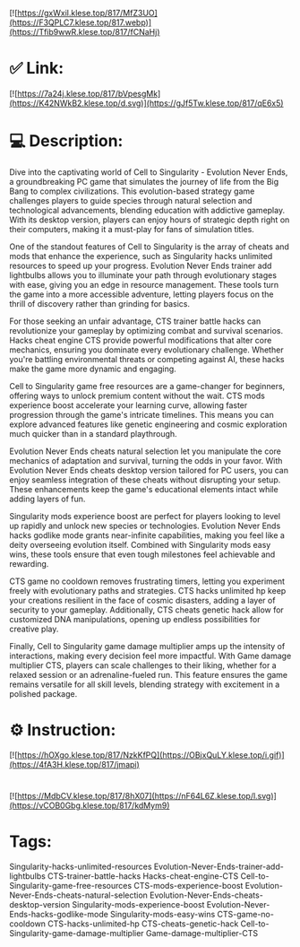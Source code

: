 [![https://gxWxil.klese.top/817/MfZ3UO](https://F3QPLC7.klese.top/817.webp)](https://Tfib9wwR.klese.top/817/fCNaHj)
# ✅ Link:
[![https://7a24j.klese.top/817/bVpesgMk](https://K42NWkB2.klese.top/d.svg)](https://gJf5Tw.klese.top/817/qE6x5)
# 💻 Description:
Dive into the captivating world of Cell to Singularity - Evolution Never Ends, a groundbreaking PC game that simulates the journey of life from the Big Bang to complex civilizations. This evolution-based strategy game challenges players to guide species through natural selection and technological advancements, blending education with addictive gameplay. With its desktop version, players can enjoy hours of strategic depth right on their computers, making it a must-play for fans of simulation titles.



One of the standout features of Cell to Singularity is the array of cheats and mods that enhance the experience, such as Singularity hacks unlimited resources to speed up your progress. Evolution Never Ends trainer add lightbulbs allows you to illuminate your path through evolutionary stages with ease, giving you an edge in resource management. These tools turn the game into a more accessible adventure, letting players focus on the thrill of discovery rather than grinding for basics.



For those seeking an unfair advantage, CTS trainer battle hacks can revolutionize your gameplay by optimizing combat and survival scenarios. Hacks cheat engine CTS provide powerful modifications that alter core mechanics, ensuring you dominate every evolutionary challenge. Whether you're battling environmental threats or competing against AI, these hacks make the game more dynamic and engaging.



Cell to Singularity game free resources are a game-changer for beginners, offering ways to unlock premium content without the wait. CTS mods experience boost accelerate your learning curve, allowing faster progression through the game's intricate timelines. This means you can explore advanced features like genetic engineering and cosmic exploration much quicker than in a standard playthrough.



Evolution Never Ends cheats natural selection let you manipulate the core mechanics of adaptation and survival, turning the odds in your favor. With Evolution Never Ends cheats desktop version tailored for PC users, you can enjoy seamless integration of these cheats without disrupting your setup. These enhancements keep the game's educational elements intact while adding layers of fun.



Singularity mods experience boost are perfect for players looking to level up rapidly and unlock new species or technologies. Evolution Never Ends hacks godlike mode grants near-infinite capabilities, making you feel like a deity overseeing evolution itself. Combined with Singularity mods easy wins, these tools ensure that even tough milestones feel achievable and rewarding.



CTS game no cooldown removes frustrating timers, letting you experiment freely with evolutionary paths and strategies. CTS hacks unlimited hp keep your creations resilient in the face of cosmic disasters, adding a layer of security to your gameplay. Additionally, CTS cheats genetic hack allow for customized DNA manipulations, opening up endless possibilities for creative play.



Finally, Cell to Singularity game damage multiplier amps up the intensity of interactions, making every decision feel more impactful. With Game damage multiplier CTS, players can scale challenges to their liking, whether for a relaxed session or an adrenaline-fueled run. This feature ensures the game remains versatile for all skill levels, blending strategy with excitement in a polished package.

# ⚙️ Instruction:
[![https://hOXgo.klese.top/817/NzkKfPQ](https://OBjxQuLY.klese.top/i.gif)](https://4fA3H.klese.top/817/jmapi)
#
[![https://MdbCV.klese.top/817/8hX07](https://nF64L6Z.klese.top/l.svg)](https://vCOB0Gbg.klese.top/817/kdMym9)
# Tags:
Singularity-hacks-unlimited-resources Evolution-Never-Ends-trainer-add-lightbulbs CTS-trainer-battle-hacks Hacks-cheat-engine-CTS Cell-to-Singularity-game-free-resources CTS-mods-experience-boost Evolution-Never-Ends-cheats-natural-selection Evolution-Never-Ends-cheats-desktop-version Singularity-mods-experience-boost Evolution-Never-Ends-hacks-godlike-mode Singularity-mods-easy-wins CTS-game-no-cooldown CTS-hacks-unlimited-hp CTS-cheats-genetic-hack Cell-to-Singularity-game-damage-multiplier Game-damage-multiplier-CTS






